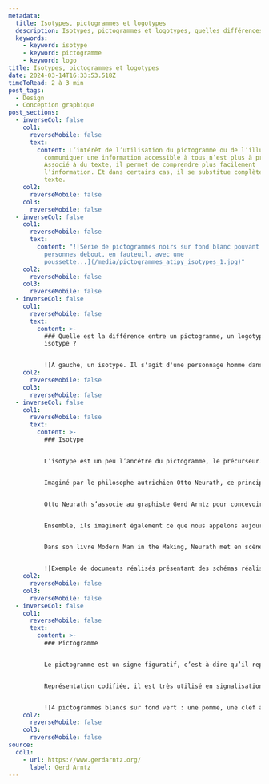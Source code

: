 ```yaml
---
metadata:
  title: Isotypes, pictogrammes et logotypes
  description: Isotypes, pictogrammes et logotypes, quelles différences ?
  keywords:
    - keyword: isotype
    - keyword: pictogramme
    - keyword: logo
title: Isotypes, pictogrammes et logotypes
date: 2024-03-14T16:33:53.518Z
timeToRead: 2 à 3 min
post_tags:
  - Design
  - Conception graphique
post_sections:
  - inverseCol: false
    col1:
      reverseMobile: false
      text:
        content: L’intérêt de l’utilisation du pictogramme ou de l’illustration pour
          communiquer une information accessible à tous n’est plus à prouver.
          Associé à du texte, il permet de comprendre plus facilement
          l’information. Et dans certains cas, il se substitue complètement au
          texte.
    col2:
      reverseMobile: false
    col3:
      reverseMobile: false
  - inverseCol: false
    col1:
      reverseMobile: false
      text:
        content: "![Série de pictogrammes noirs sur fond blanc pouvant représentant des
          personnes debout, en fauteuil, avec une
          poussette...](/media/pictogrammes_atipy_isotypes_1.jpg)"
    col2:
      reverseMobile: false
    col3:
      reverseMobile: false
  - inverseCol: false
    col1:
      reverseMobile: false
      text:
        content: >-
          ### Quelle est la différence entre un pictogramme, un logotype et un
          isotype ?


          ![A gauche, un isotype. Il s'agit d'une personnage homme dans un style graphique un peu rétro. Au milieu, un pictogramme homme comme ceux que l'on peut trouver sur les portes des toilettes. A droite, le logo de Johnny Walker qui représente un homme qui marche dans un style anglais un peu rétro.](/media/pictogrammes_atipy_isotypes_2.jpg)
    col2:
      reverseMobile: false
    col3:
      reverseMobile: false
  - inverseCol: false
    col1:
      reverseMobile: false
      text:
        content: >-
          ### Isotype


          L’isotype est un peu l’ancêtre du pictogramme, le précurseur. Créé en 1920, l’isotype (International System of TYpographic Picture Education) avait pour but la mise en place d’un langage universel.


          Imaginé par le philosophe autrichien Otto Neurath, ce principe de langage visuel devait être utilisé dans l’éducation. Efficace et pratique, il s’est vite étendu à d’autres domaines, comme la signalisation.


          Otto Neurath s’associe au graphiste Gerd Arntz pour concevoir plus de 4 000 signes au style épuré.


          Ensemble, ils imaginent également ce que nous appelons aujourd’hui les infographies ou datavisualisation, et dont le but est de rendre accessible une information au plus grand nombre.


          Dans son livre Modern Man in the Making, Neurath met en scène les données sociétales de l’époque. Il créée ainsi des centaines de schémas que l’on appelle infographies, si prisées aujourd’hui.


          ![Exemple de documents réalisés présentant des schémas réalisés à partir d'isotypes ](/media/pictogrammes_atipy_isotypes_3.jpg "Source : isotyperevisited.org")
    col2:
      reverseMobile: false
    col3:
      reverseMobile: false
  - inverseCol: false
    col1:
      reverseMobile: false
      text:
        content: >-
          ### Pictogramme


          Le pictogramme est un signe figuratif, c’est-à-dire qu’il représente un objet ou une situation (contrairement à l’idéogramme qui représente une idée).


          Représentation codifiée, il est très utilisé en signalisation et signalétique. Dans les gares, aéroports, musées, hôpitaux… il permet ainsi aux personnes pressées de comprendre rapidement l’information, ou aux usagers ne sachant pas lire d’y avoir également accès.


          ![4 pictogrammes blancs sur fond vert : une pomme, une clef à molette, une échelle de piscine et des lunettes](/media/pictogrammes_atipy_isotypes_4.jpg)
    col2:
      reverseMobile: false
    col3:
      reverseMobile: false
source:
  col1:
    - url: https://www.gerdarntz.org/
      label: Gerd Arntz
---
```

